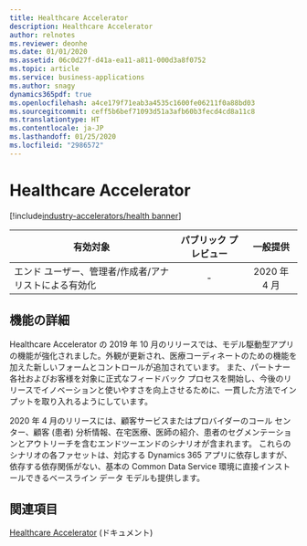 ```yaml
---
title: Healthcare Accelerator
description: Healthcare Accelerator
author: relnotes
ms.reviewer: deonhe
ms.date: 01/01/2020
ms.assetid: 06c0d27f-d41a-ea11-a811-000d3a8f0752
ms.topic: article
ms.service: business-applications
ms.author: snagy
dynamics365pdf: true
ms.openlocfilehash: a4ce179f71eab3a4535c1600fe06211f0a88bd03
ms.sourcegitcommit: ceff5b6bef71093d51a3afb60b3fecd4cd8a11c8
ms.translationtype: HT
ms.contentlocale: ja-JP
ms.lasthandoff: 01/25/2020
ms.locfileid: "2986572"
---
```

# <a name="healthcare-accelerator"></a>Healthcare Accelerator
[!include[industry-accelerators/health banner](../includes/industry-accelerators/health.md)]

| 有効対象    |  パブリック プレビュー | 一般提供 | 
| ---------- | :----------: |:----------: |
|エンド ユーザー、管理者/作成者/アナリストによる有効化|-| 2020 年 4 月|


<!--from editor: Should October 2019 and April 2020 change to 2019 release wave 2 and 2020 release wave 1? -->



## <a name="feature-details"></a>機能の詳細
<!--feature detail start -->
Healthcare Accelerator の 2019 年 10 月のリリースでは、モデル駆動型アプリの機能が強化されました。外観が更新され、医療コーディネートのための機能を加えた新しいフォームとコントロールが追加されています。 また、パートナー各社およびお客様を対象に正式なフィードバック プロセスを開始し、今後のリリースでイノベーションと使いやすさを向上させるために、一貫した方法でインプットを取り入れるようにしています。

2020 年 4 月のリリースには、顧客サービスまたはプロバイダーのコール センター、顧客 (患者) 分析情報、在宅医療、医師の紹介、患者のセグメンテーションとアウトリーチを含むエンドツーエンドのシナリオが含まれます。 これらのシナリオの各ファセットは、対応する Dynamics 365 アプリに依存しますが、依存する依存関係がない、基本の Common Data Service 環境に直接インストールできるベースライン データ モデルも提供します。
<!--feature detail end -->










## <a name="see-also"></a>関連項目

[Healthcare Accelerator](https://docs.microsoft.com/common-data-model/health-accelerator) (ドキュメント)
